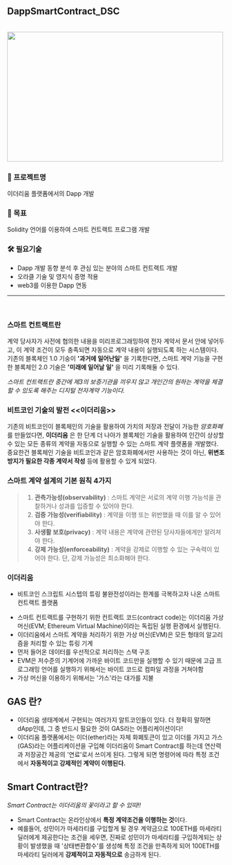 ## DappSmartContract_DSC

<br />

<img src="https://user-images.githubusercontent.com/70872563/148680784-6a1dacb1-8f39-4f41-9b48-3a6c6c20e82a.png"  width="500" height="300"/>

### 🚀 프로젝트명

이더리움 플랫폼에서의 Dapp 개발

### 🏁 목표

Solidity 언어를 이용하여 스마트 컨트랙트 프로그램 개발

### 🛠️ 필요기술

- Dapp 개발 동향 분석 후 관심 있는 분야의 스마트 컨트랙트 개발
- 오라클 기술 및 영지식 증명 적용
- web3를 이용한 Dapp 연동

---

<br />

### 스마트 컨트랙트란

계약 당사자가 사전에 협의한 내용을 미리프로그래밍하여 전자 계약서 문서 안에 넣어두고, 이 계약 조건이 모두 충족되면 자동으로 계약 내용이 실행되도록 하는 시스템이다. 기존의 블록체인 1.0 기숭이 **'과거에 일어난일'** 을 기록한다면, 스마트 계약 기능을 구현한 블록체인 2.0 기술은 **'미래에 일어날 일'** 을 미리 기록해둘 수 있다.

_스마트 컨트랙트란 중간에 제3의 보증기관을 끼우지 않고 개인간의 원하는 계약을 체결할 수 있도록 해주는 디지털 전자계약 기능이다._

### 비트코인 기술의 발전 <<이더리움>>

기존의 비트코인이 블록체인의 기술을 활용하여 가치의 저장과 전달이 가능한 _암호화폐_ 를 만들었다면, **이더리움** 은 한 단계 더 나아가 블록체인 기술을 활용하여 인간이 상상할 수 있는 모든 종류의 계약을 자동으로 실행할 수 있는 스마트 계약 플랫폼을 개발했다. 중요한건 블록체인 기술을 비트코인과 같은 암호화폐에서만 사용하는 것이 아닌, **위변조 방지가 필요한 각종 계약서 작성** 등에 활용할 수 있게 되었다.

### 스마트 계약 설계의 기본 원칙 4가지

> 1.  **관측가능성(observability)** : 스마트 계약은 서로의 계약 이행 가능석을 관찰하거나 성과를 입증할 수 있어야 한다.
> 2.  **검증 가능성(verifiability)** : 계약을 이행 또는 위반했을 때 이를 알 수 있어야 한다.
> 3.  **사생활 보호(privacy)** : 계약 내용은 계약에 관련된 당사자들에게만 알려져야 한다.
> 4.  **강제 가능성(enforceability)** : 계약을 강제로 이행할 수 있는 구속력이 있어야 한다. 단, 강제 가능성은 최소화해야 한다.

### 이더리움
  
- 비트코인 스크립트 시스텝의 튜링 불완전성이라는 한계를 극복하고자 나온 스마트 컨트랙트 플랫폼
+ 스마트 컨트랙트를 구현하기 위한 컨트랙트 코드(contract code)는 이더리움 가상머신(EVM; Ethereum Virtual Machine)이라는 독립된 실행 환경에서 실행된다.
+ 이더리움에서 스마트 계약을 처리하기 위한 가상 머신(EVM)은 모든 형태의 알고리즘을 처리할 수 있는 튜링 기계
+ 먼저 들어온 데이터를 우선적으로 처리하는 스택 구조
+ EVM은 저수준의 기계어에 가까운 바이트 코드만을 실행할 수 있기 때문에 고급 프로그래밍 언어를 실행하기 위해서는 바이트 코드로 컴파일 과정을 거쳐야함
+ 가상 머신을 이용하기 위해서는 '가스'라는 대가를 지불
  
## GAS 란?
  
+ 이더리움 생태계에서 구현되는 여러가지 알트코인들이 있다. 더 정확히 말하면 dApp인데, 그 중 반드시 필요한 것이 GAS라는 어플리케이션이다!
+ 이더리움 플랫폼에서는 이더(ether)라는 자체 화폐토큰이 있고 이더를 가지고 가스(GAS)라는 어플리케이션을 구입해 이더리움이 Smart Contract를 하는데 연산력과 저장공간 제공의 '연료'로서 쓰이게 된다. 그렇게 되면 명령어에 따라 특정 조건에서 **자동적이고 강제적인 계약이 이행된다.**

## Smart Contract란?
  
*Smart Contract는 이더리움의 꽃이라고 할 수 있따!!*
+ Smart Contract는 온라인상에서 **특정 계약조건을 이행하는 것**이다.
+ 예를들어, 성민이가 마세라티를 구입할게 될 경우 계약금으로 100ETH를 마세라티 딜러에게 제공한다는 조건을 세우면, 진짜로 성민이가 마세라티를 구입하게되는 상황이 발생했을 때 '상태변환함수'를 생성해 특정 조건을 만족하게 되어 100ETH를 마세라티 딜러에게 **강제적이고 자동적으로** 송금하게 된다.


